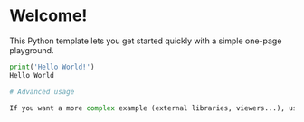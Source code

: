# Welcome!

This Python template lets you get started quickly with a simple one-page playground.

```python runnable
print('Hello World!')
Hello World

# Advanced usage

If you want a more complex example (external libraries, viewers...), use the [Advanced Python template](https://tech.io/select-repo/429)
